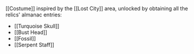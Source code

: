 [[Costume]] inspired by the [[Lost City]] area, unlocked by obtaining all the relics' almanac entries:

- [[Turquoise Skull]]
- [[Bust Head]]
- [[Fossil]]
- [[Serpent Staff]]